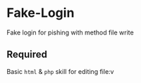 # Fake-Login
Fake login for pishing with method file write
## Required
Basic `html` & `php` skill for editing file:v
